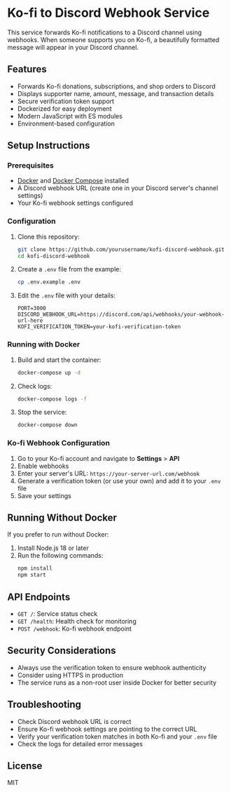 # Ko-fi to Discord Webhook Service

This service forwards Ko-fi notifications to a Discord channel using webhooks. When someone supports you on Ko-fi, a beautifully formatted message will appear in your Discord channel.

## Features

- Forwards Ko-fi donations, subscriptions, and shop orders to Discord
- Displays supporter name, amount, message, and transaction details
- Secure verification token support
- Dockerized for easy deployment
- Modern JavaScript with ES modules
- Environment-based configuration

## Setup Instructions

### Prerequisites

- [Docker](https://www.docker.com/get-started) and [Docker Compose](https://docs.docker.com/compose/install/) installed
- A Discord webhook URL (create one in your Discord server's channel settings)
- Your Ko-fi webhook settings configured

### Configuration

1. Clone this repository:

   ```bash
   git clone https://github.com/yourusername/kofi-discord-webhook.git
   cd kofi-discord-webhook
   ```

2. Create a `.env` file from the example:

   ```bash
   cp .env.example .env
   ```

3. Edit the `.env` file with your details:
   ```
   PORT=3000
   DISCORD_WEBHOOK_URL=https://discord.com/api/webhooks/your-webhook-url-here
   KOFI_VERIFICATION_TOKEN=your-kofi-verification-token
   ```

### Running with Docker

1. Build and start the container:

   ```bash
   docker-compose up -d
   ```

2. Check logs:

   ```bash
   docker-compose logs -f
   ```

3. Stop the service:
   ```bash
   docker-compose down
   ```

### Ko-fi Webhook Configuration

1. Go to your Ko-fi account and navigate to **Settings** > **API**
2. Enable webhooks
3. Enter your server's URL: `https://your-server-url.com/webhook`
4. Generate a verification token (or use your own) and add it to your `.env` file
5. Save your settings

## Running Without Docker

If you prefer to run without Docker:

1. Install Node.js 18 or later
2. Run the following commands:
   ```bash
   npm install
   npm start
   ```

## API Endpoints

- `GET /`: Service status check
- `GET /health`: Health check for monitoring
- `POST /webhook`: Ko-fi webhook endpoint

## Security Considerations

- Always use the verification token to ensure webhook authenticity
- Consider using HTTPS in production
- The service runs as a non-root user inside Docker for better security

## Troubleshooting

- Check Discord webhook URL is correct
- Ensure Ko-fi webhook settings are pointing to the correct URL
- Verify your verification token matches in both Ko-fi and your `.env` file
- Check the logs for detailed error messages

## License

MIT
